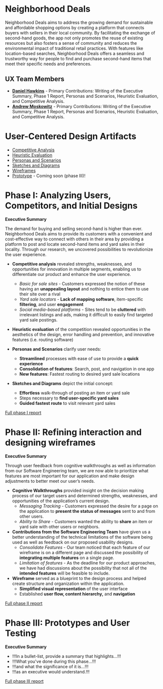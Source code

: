 # Neighborhood Deals

Neighborhood Deals aims to address the growing demand for sustainable and affordable shopping options by creating a platform that connects buyers with sellers in their local community. By facilitating the exchange of second-hand goods, the app not only promotes the reuse of existing resources but also fosters a sense of community and reduces the environmental impact of traditional retail practices. With features like location-based searches, Neighborhood Deals offers a seamless and trustworthy way for people to find and purchase second-hand items that meet their specific needs and preferences.

## UX Team Members

* **[Daniel Hawkins](https://usabilityengineering.github.io/ux-portfolio-dhawkins44/)** - Primary Contributions: Writing of the Executive Summary, Phase 1 Report, Personas and Scenarios, Heuristic Evaluation, and Competitive Analysis.
* **[Andrew Moskowitz](https://usabilityengineering.github.io/ux-portfolio-ThatOneGuy-96/)** - Primary Contributions: Writing of the Executive Summary, Phase 1 Report, Personas and Scenarios, Heuristic Evaluation, and Competitive Analysis.

# User-Centered Design Artifacts
 
* [Competitive Analysis](competitive_analysis/competitive_analysis.pdf)
* [Heuristic Evaluation](heuristic_evaluation/heuristic_evaluation.pdf)
* [Personas and Scenarios](personas/personas_and_scenarios.pdf)
* [Sketches and Diagrams](sketches/neighborhood_deals_sketch.pdf)
* [Wireframes](wireframes/README.md)
* [Prototype](#) - Coming soon (phase III)!

# Phase I: Analyzing Users, Competitors, and Initial Designs

**Executive Summary**

The demand for buying and selling second-hand is higher than ever. Neighborhood Deals aims to provide its customers with a convenient and cost-effective way to connect with others in their area by providing a platform to post and locate second-hand items and yard sales in their locality. Through our research, we uncovered possibilities to revolutionize the user experience.

* **Competitive analysis** revealed strengths, weaknesses, and opportunities for innovation in multiple segments, enabling us to differentiate our product and enhance the user experience.
  * *Basic for sale sites* - Customers expressed the notion of these having an **unappealing layout** and nothing to entice them to use their site over a rival
  * *Yard sale locators* - **Lack of mapping software**, item-specific **filtering**, and user **engagement**
  * *Social media-based platforms* - Sites tend to be **cluttered** with irrelevant listings and ads, making it difficult to easily find targeted yard sale postings.

* **Heuristic evaluation** of the competition revealed opportunities in the aesthetics of the design, error handling and prevention, and innovative features (i.e. routing software)

* **Personas and Scenarios** clarify user needs:
  * **Streamlined** processes with ease of use to provide a **quick experience**
  * **Consolidation of features**: Search, post, and navigation in one app
  * **New features**: Fastest routing to desired yard sale locations
  
* **Sketches and Diagrams** depict the initial concept:
  * **Effortless** walk-through of posting an item or yard sale
  * Steps necessary to **find user-specific yard sales**
  * **Guided fastest route** to visit relevant yard sales

[Full phase I report](phaseI/)

# Phase II: Refining interaction and designing wireframes

**Executive Summary**

Through user feedback from cognitive walkthroughs as well as information from our Software Engineering team, we are now able to prioritize what features are most important for our application and make design adjustments to better meet our user’s needs.

* **Cognitive Walkthroughs** provided insight on the decision making process of our target users and determined strengths, weaknesses, and opportunities of the application’s current design.
  * *Messaging Tracking* - Customers expressed the desire for a page on the application to **present the status of messages** sent to and from other users.
  * *Ability to Share* - Customers wanted the ability to **share** an item or yard sale with other users or neighbors.
* **Contributions from the Software Engineering Team** have given us a better understanding of the technical limitations of the software being used as well as feedback on our proposed usability designs.
  * *Consolidate Features* - Our team noticed that each feature of our wireframe is on a different page and discussed the possibility of **integrating multiple features** on a single page.
  * *Limitation of features* - As the deadline for our product approaches, we have had discussions about the possibility that not all of the **intended features** will be feasible to include.
* **Wireframe** served as a blueprint to the design process and helped create structure and organization within the application.
  * **Simplified visual representation** of the user interface
  * Established **user flow, content hierarchy,** and **navigation**

[Full phase II report](phaseII/)

# Phase III: Prototypes and User Testing

**Executive Summary**

* !!!In a bullet-list, provide a summary that highlights...!!!
* !!!What you've done during this phase...!!!
* !!!and what the significance of it is...!!!
* !!!as an executive would understand.!!!

[Full phase III report](phaseIII/)
